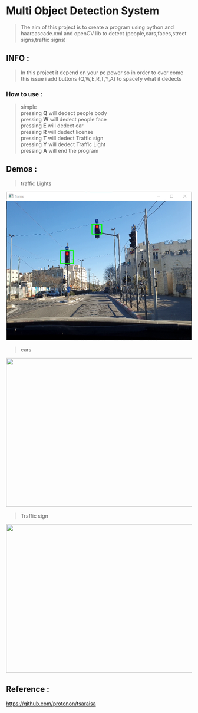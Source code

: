 # Multi Object Detection System
>The aim of this project is to create a program using python and haarcascade.xml and openCV lib to detect (people,cars,faces,street signs,traffic signs)

## INFO :
>In this project it depend on your pc power so in order to over come this issue i add buttons (Q,W,E,R,T,Y,A) to spacefy what it dedects
### How to use :
>simple<br/>
>pressing **Q** will dedect people body<br/>
>pressing **W** will dedect people face<br/>
>pressing **E** will dedect car<br/>
>pressing **R** will dedect license<br/>
>pressing **T** will dedect Traffic sign<br/>
>pressing **Y** will dedect Traffic Light<br/>
>pressing **A** will end the program<br/>

## Demos :
>traffic Lights<br/>
<img src="https://github.com/Khalididies/Multi-Object-Detection-System/blob/main/Images/traffic%20Lights.png" width="600" height="403">

>cars<br/>
<img src="https://github.com/Khalididies/Multi-Object-Detection-System/blob/main/Images/cars.png" width="600" height="403">

>Traffic sign<br/>
<img src="https://github.com/Khalididies/Multi-Object-Detection-System/blob/main/Images/Traffic%20sign.png" width="600" height="403">

## Reference : 
https://github.com/protonon/tsaraisa
